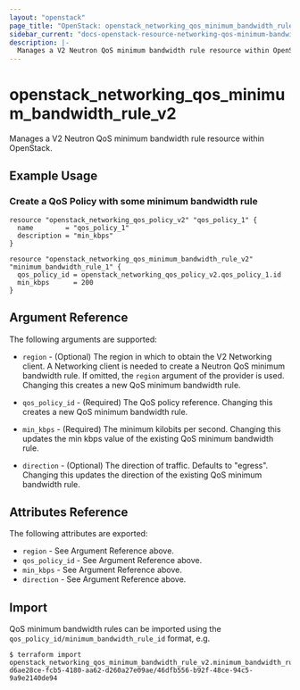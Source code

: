 ```yaml
---
layout: "openstack"
page_title: "OpenStack: openstack_networking_qos_minimum_bandwidth_rule_v2"
sidebar_current: "docs-openstack-resource-networking-qos-minimum-bandwidth-rule-v2"
description: |-
  Manages a V2 Neutron QoS minimum bandwidth rule resource within OpenStack.
---
```


# openstack\_networking\_qos\_minimum\_bandwidth\_rule\_v2

Manages a V2 Neutron QoS minimum bandwidth rule resource within OpenStack.

## Example Usage

### Create a QoS Policy with some minimum bandwidth rule

```hcl
resource "openstack_networking_qos_policy_v2" "qos_policy_1" {
  name        = "qos_policy_1"
  description = "min_kbps"
}

resource "openstack_networking_qos_minimum_bandwidth_rule_v2" "minimum_bandwidth_rule_1" {
  qos_policy_id = openstack_networking_qos_policy_v2.qos_policy_1.id
  min_kbps      = 200
}
```

## Argument Reference

The following arguments are supported:

* `region` - (Optional) The region in which to obtain the V2 Networking client.
    A Networking client is needed to create a Neutron QoS minimum bandwidth rule. If omitted, the
    `region` argument of the provider is used. Changing this creates a new QoS minimum bandwidth rule.

* `qos_policy_id` - (Required) The QoS policy reference. Changing this creates a new QoS minimum bandwidth rule.

* `min_kbps` - (Required) The minimum kilobits per second. Changing this updates the min kbps value of the existing
    QoS minimum bandwidth rule.

* `direction` - (Optional) The direction of traffic. Defaults to "egress". Changing this updates the direction of the
    existing QoS minimum bandwidth rule.

## Attributes Reference

The following attributes are exported:

* `region` - See Argument Reference above.
* `qos_policy_id` - See Argument Reference above.
* `min_kbps` - See Argument Reference above.
* `direction` - See Argument Reference above.

## Import

QoS minimum bandwidth rules can be imported using the `qos_policy_id/minimum_bandwidth_rule_id` format, e.g.

```
$ terraform import openstack_networking_qos_minimum_bandwidth_rule_v2.minimum_bandwidth_rule_1 d6ae28ce-fcb5-4180-aa62-d260a27e09ae/46dfb556-b92f-48ce-94c5-9a9e2140de94
```
